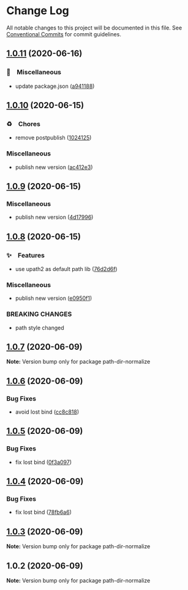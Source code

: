 # Change Log

All notable changes to this project will be documented in this file.
See [Conventional Commits](https://conventionalcommits.org) for commit guidelines.

## [1.0.11](https://github.com/bluelovers/ws-iconv/compare/path-dir-normalize@1.0.10...path-dir-normalize@1.0.11) (2020-06-16)


### 🔖　Miscellaneous

*  update package.json ([a941188](https://github.com/bluelovers/ws-iconv/commit/a941188461dedd491d3147534f1257f11bb6f3de))





## [1.0.10](https://github.com/bluelovers/ws-iconv/compare/path-dir-normalize@1.0.9...path-dir-normalize@1.0.10) (2020-06-15)


### ♻️　Chores

*  remove postpublish ([1024125](https://github.com/bluelovers/ws-iconv/commit/1024125c9526eec92e43337392fafde81d5b8f7a))


### Miscellaneous

* publish new version ([ac412e3](https://github.com/bluelovers/ws-iconv/commit/ac412e3e7938e4d4bef0534fc1c3ed1997e6e87a))





## [1.0.9](https://github.com/bluelovers/ws-iconv/compare/path-dir-normalize@1.0.8...path-dir-normalize@1.0.9) (2020-06-15)


### Miscellaneous

* publish new version ([4d17996](https://github.com/bluelovers/ws-iconv/commit/4d17996cfd1b990d6a8456a872fa59238379c754))





## [1.0.8](https://github.com/bluelovers/ws-iconv/compare/path-dir-normalize@1.0.7...path-dir-normalize@1.0.8) (2020-06-15)


### ✨　Features

*  use upath2 as default path lib ([76d2d6f](https://github.com/bluelovers/ws-iconv/commit/76d2d6f0089c7fdf00dc4c17d17c9384d78ab7d1))


### Miscellaneous

* publish new version ([e0950f1](https://github.com/bluelovers/ws-iconv/commit/e0950f1b66e125093f62de3d624ec601d15ede8c))


### BREAKING CHANGES

* path style changed





## [1.0.7](https://github.com/bluelovers/ws-iconv/compare/path-dir-normalize@1.0.6...path-dir-normalize@1.0.7) (2020-06-09)

**Note:** Version bump only for package path-dir-normalize





## [1.0.6](https://github.com/bluelovers/ws-iconv/compare/path-dir-normalize@1.0.5...path-dir-normalize@1.0.6) (2020-06-09)


### Bug Fixes

* avoid lost bind ([cc8c818](https://github.com/bluelovers/ws-iconv/commit/cc8c8183354f0c5bf206f12ce1a1574decc826c0))





## [1.0.5](https://github.com/bluelovers/ws-iconv/compare/path-dir-normalize@1.0.4...path-dir-normalize@1.0.5) (2020-06-09)


### Bug Fixes

* fix lost bind ([0f3a097](https://github.com/bluelovers/ws-iconv/commit/0f3a09739e836f70e7051b87b640bd1b18f17252))





## [1.0.4](https://github.com/bluelovers/ws-iconv/compare/path-dir-normalize@1.0.3...path-dir-normalize@1.0.4) (2020-06-09)


### Bug Fixes

* fix lost bind ([78fb6a6](https://github.com/bluelovers/ws-iconv/commit/78fb6a611623300eb4ef3161bc87f1789634f82a))





## [1.0.3](https://github.com/bluelovers/ws-iconv/compare/path-dir-normalize@1.0.2...path-dir-normalize@1.0.3) (2020-06-09)

**Note:** Version bump only for package path-dir-normalize





## 1.0.2 (2020-06-09)

**Note:** Version bump only for package path-dir-normalize
